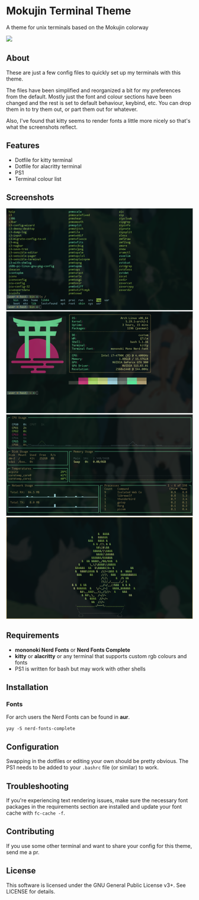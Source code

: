 # Mokujin Terminal Theme
A theme for unix terminals based on the Mokujin colorway

![](https://img.shields.io/badge/License-GPLv3-yellowgreen)

## About
These are just a few config files to quickly set up my terminals with this theme.

The files have been simplified and reorganized a bit for my preferences from the default.  Mostly just the font and colour sections have been changed and the rest is set to default behaviour, keybind, etc.  You can drop them in to try them out, or part them out for whatever.

Also, I've found that kitty seems to render fonts a little more nicely so that's what the screenshots reflect.


## Features
- Dotfile for kitty terminal
- Dotfile for alacritty terminal
- PS1
- Terminal colour list


## Screenshots
![](screenshots/screenshot-1.png)
![](screenshots/screenshot-2.png)
![](screenshots/screenshot-3.png)
![](screenshots/screenshot-4.png)


## Requirements
- **mononoki Nerd Fonts** or **Nerd Fonts Complete**
- **kitty** or **alacritty** or any terminal that supports custom rgb colours and fonts
- PS1 is written for bash but may work with other shells


## Installation
### Fonts
For arch users the Nerd Fonts can be found in **aur**.

```
yay -S nerd-fonts-complete
```

## Configuration
Swapping in the dotfiles or editing your own should be pretty obvious.  The PS1 needs to be added to your `.bashrc` file (or similar) to work.


## Troubleshooting
If you're experiencing text rendering issues, make sure the necessary font packages in the requirements section are installed and update your font cache with `fc-cache -f`.  


## Contributing
If you use some other terminal and want to share your config for this theme, send me a pr.


## License
This software is licensed under the GNU General Public License v3+.  See LICENSE for details.
